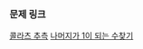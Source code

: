 
### 문제 링크
[콜라츠 추측](https://school.programmers.co.kr/learn/courses/30/lessons/12943)
[나머지가 1이 되는 수찾기](https://school.programmers.co.kr/learn/courses/30/lessons/87389)
